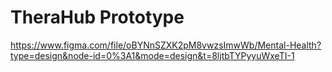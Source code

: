 # TheraHub Prototype

https://www.figma.com/file/oBYNnSZXK2pM8vwzsImwWb/Mental-Health?type=design&node-id=0%3A1&mode=design&t=8ljtbTYPyyuWxeTI-1
